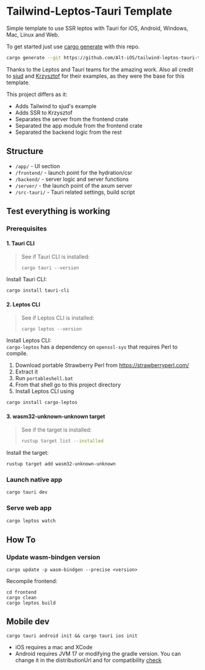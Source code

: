 # Tailwind-Leptos-Tauri Template

Simple template to use SSR leptos with Tauri for iOS, Android, Windows, Mac, Linux and Web.

To get started just use [cargo generate](https://crates.io/crates/cargo-generate) with this repo.

```bash
cargo generate --git https://github.com/Alt-iOS/tailwind-leptos-tauri-template.git
```

Thanks to the Leptos and Tauri teams for the amazing work.
Also all credit to [sjud](https://github.com/sjud/leptos_tauri_from_scratch/tree/main) and [Krzysztof](https://gitlab.com/cristofa/tauri-leptos-template) for their examples, as they were the base for this template.

This project differs as it:

- Adds Tailwind to sjud's example
- Adds SSR to Krzysztof
- Separates the server from the frontend crate
- Separated the app module from the frontend crate
- Separated the backend logic from the rest

## Structure
- `/app/` - UI section
- `/frontend/` - launch point for the hydration/csr
- `/backend/` - server logic and server functions
- `/server/` - the launch point of the axum server
- `/src-tauri/` - Tauri related settings, build script

## Test everything is working

### Prerequisites
#### 1. Tauri CLI
> See if Tauri CLI is installed:
> ```
> cargo tauri --version
> ```
Install Tauri CLI:
```bash
cargo install tauri-cli
```

#### 2. Leptos CLI
> See if Leptos CLI is installed:
> ```
> cargo leptos --version
> ```
Install Leptos CLI:  
`cargo-leptos` has a dependency on `openssl-sys` that requires Perl to compile.
1. Download portable Strawberry Perl from https://strawberryperl.com/
1. Extract it
1. Run `portableshell.bat`
1. From that shell go to this project directory
1. Install Leptos CLI using
```bash
cargo install cargo-leptos
```

#### 3. wasm32-unknown-unknown target
> See if the target is installed:
> ```bash
> rustup target list --installed
> ```
Install the target:
```bash
rustup target add wasm32-unknown-unknown
```

### Launch native app
```bash
cargo tauri dev
```

### Serve web app
```bash
cargo leptos watch
```

## How To
### Update wasm-bindgen version
```
cargo update -p wasm-bindgen --precise <version>
```
Recompile frontend:
```
cd frontend
cargo clean
cargo leptos build
```

## Mobile dev
`cargo tauri android init && cargo tauri ios init`

- iOS requires a mac and XCode
- Android requires JVM 17 or modifying the gradle version.
  You can change it in the distributionUrl and for compatibility [check](https://docs.gradle.org/current/userguide/compatibility.html)
